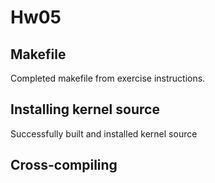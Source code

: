 # Hw05

## Makefile
Completed makefile from exercise instructions.

## Installing kernel source
Successfully built and installed kernel source

## Cross-compiling
